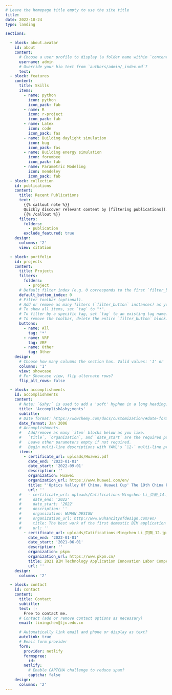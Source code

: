 ```yaml
---
# Leave the homepage title empty to use the site title
title:
date: 2022-10-24
type: landing

sections:

  - block: about.avatar
    id: about
    content:
      # Choose a user profile to display (a folder name within `content/authors/`)
      username: admin
      # Override your bio text from `authors/admin/_index.md`?
      text:
  - block: features
    content:
      title: Skills
      items:
        - name: python
          icon: python
          icon_pack: fab
        - name: R
          icon: r-project
          icon_pack: fab
        - name: Latex
          icon: code
          icon_pack: fas
        - name: Building daylight simulation
          icon: bug
          icon_pack: fas
        - name: Building energy simulation
          icon: forumbee
          icon_pack: fab
        - name: Parametric Modeling
          icon: mendeley
          icon_pack: fab
  - block: collection
    id: publications
    content:
      title: Recent Publications
      text: |-
        {{% callout note %}}
        Quickly discover relevant content by [filtering publications](./publication/).
        {{% /callout %}}
      filters:
        folders:
          - publication
        exclude_featured: true
    design:
      columns: '2'
      view: citation

  - block: portfolio
    id: projects
    content:
      title: Projects
      filters:
        folders:
          - project
      # Default filter index (e.g. 0 corresponds to the first `filter_button` instance below).
      default_button_index: 0
      # Filter toolbar (optional).
      # Add or remove as many filters (`filter_button` instances) as you like.
      # To show all items, set `tag` to "*".
      # To filter by a specific tag, set `tag` to an existing tag name.
      # To remove the toolbar, delete the entire `filter_button` block.
      buttons:
        - name: All
          tag: '*'
        - name: VRF
          tag: VRF
        - name: Other
          tag: Other
    design:
      # Choose how many columns the section has. Valid values: '1' or '2'.
      columns: '1'
      view: showcase
      # For Showcase view, flip alternate rows?
      flip_alt_rows: false

  - block: accomplishments
    id: accomplishments
    content:
      # Note: `&shy;` is used to add a 'soft' hyphen in a long heading.
      title: 'Accomplish&shy;ments'
      subtitle:
      # Date format: https://wowchemy.com/docs/customization/#date-format
      date_format: Jan 2006
      # Accomplishments.
      #   Add/remove as many `item` blocks below as you like.
      #   `title`, `organization`, and `date_start` are the required parameters.
      #   Leave other parameters empty if not required.
      #   Begin multi-line descriptions with YAML's `|2-` multi-line prefix.
      items:
        - certificate_url: uploads/Huawei.pdf
          date_end: '2023-01-01'
          date_start: '2022-09-01'
          description: ''
          organization: Huawei
          organization_url: https://www.huawei.com/en/
          title: "'Optics Valley Of China. Huawei Cup' The 19th China Post-Graduate Mathematical Contest in Modeling."
          url: ''
      #   - certificate_url: uploads/Catifications-Mingchen Li_页面_14.jpg
      #     date_end: '2022'
      #     date_start: '2022'
      #     description: ''
      #     organization: WUHAN DESIGN
      #     organization_url: http://www.wuhancityofdesign.com/en/
      #     title: The best work of the first domestic BIM application 100 universities invitations (Leader).
      #     url: ''
        - certificate_url: uploads/Catifications-Mingchen Li_页面_12.jpg
          date_end: '2022-01-01'
          date_start: '2021-06-01'
          description: ''
          organization: pkpm
          organization_url: https://www.pkpm.cn/
          title: 2021 BIM Technology Application Innovation Labor Competition Domestic Software Group (Leader)
          url: ''
    design:
      columns: '2'

  - block: contact
    id: contact
    content:
      title: Contact
      subtitle:
      text: |-
        Free to contact me.
      # Contact (add or remove contact options as necessary)
      email: limingchen@tju.edu.cn

      # Automatically link email and phone or display as text?
      autolink: true
      # Email form provider
      form:
        provider: netlify
        formspree:
          id:
        netlify:
          # Enable CAPTCHA challenge to reduce spam?
          captcha: false
    design:
      columns: '2'
---
```

